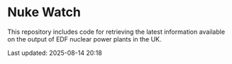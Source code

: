 # Nuke Watch

This repository includes code for retrieving the latest information available on the output of EDF nuclear power plants in the UK.

Last updated: 2025-08-14 20:18